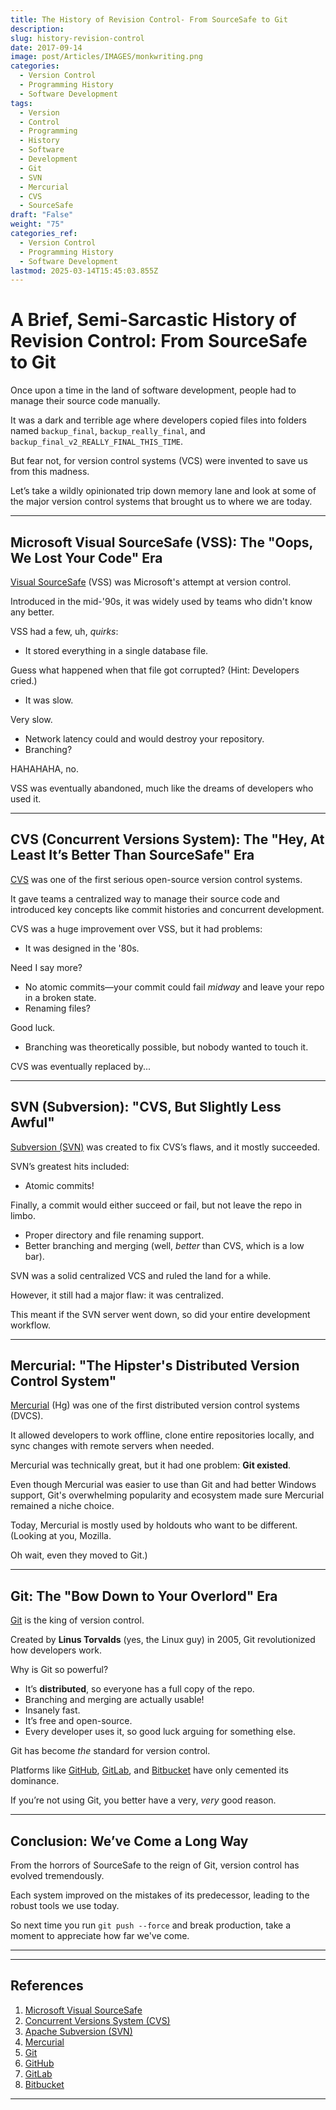 ```yaml
---
title: The History of Revision Control- From SourceSafe to Git
description: 
slug: history-revision-control
date: 2017-09-14
image: post/Articles/IMAGES/monkwriting.png
categories:
  - Version Control
  - Programming History
  - Software Development
tags:
  - Version
  - Control
  - Programming
  - History
  - Software
  - Development
  - Git
  - SVN
  - Mercurial
  - CVS
  - SourceSafe
draft: "False"
weight: "75"
categories_ref:
  - Version Control
  - Programming History
  - Software Development
lastmod: 2025-03-14T15:45:03.855Z
---
```

# A Brief, Semi-Sarcastic History of Revision Control: From SourceSafe to Git

Once upon a time in the land of software development, people had to manage their source code manually.

It was a dark and terrible age where developers copied files into folders named `backup_final`, `backup_really_final`, and `backup_final_v2_REALLY_FINAL_THIS_TIME`.

But fear not, for version control systems (VCS) were invented to save us from this madness.

Let’s take a wildly opinionated trip down memory lane and look at some of the major version control systems that brought us to where we are today.

***

## Microsoft Visual SourceSafe (VSS): The "Oops, We Lost Your Code" Era

[Visual SourceSafe](https://en.wikipedia.org/wiki/Microsoft_Visual_SourceSafe) (VSS) was Microsoft's attempt at version control.

Introduced in the mid-'90s, it was widely used by teams who didn't know any better.

VSS had a few, uh, *quirks*:

* It stored everything in a single database file.

Guess what happened when that file got corrupted? (Hint: Developers cried.)

* It was slow.

Very slow.

* Network latency could and would destroy your repository.
* Branching?

HAHAHAHA, no.

VSS was eventually abandoned, much like the dreams of developers who used it.

***

## CVS (Concurrent Versions System): The "Hey, At Least It’s Better Than SourceSafe" Era

[CVS](https://en.wikipedia.org/wiki/Concurrent_Versions_System) was one of the first serious open-source version control systems.

It gave teams a centralized way to manage their source code and introduced key concepts like commit histories and concurrent development.

CVS was a huge improvement over VSS, but it had problems:

* It was designed in the '80s.

Need I say more?

* No atomic commits—your commit could fail *midway* and leave your repo in a broken state.
* Renaming files?

Good luck.

* Branching was theoretically possible, but nobody wanted to touch it.

CVS was eventually replaced by...

***

## SVN (Subversion): "CVS, But Slightly Less Awful"

[Subversion (SVN)](https://subversion.apache.org/) was created to fix CVS’s flaws, and it mostly succeeded.

SVN’s greatest hits included:

* Atomic commits!

Finally, a commit would either succeed or fail, but not leave the repo in limbo.

* Proper directory and file renaming support.
* Better branching and merging (well, *better* than CVS, which is a low bar).

SVN was a solid centralized VCS and ruled the land for a while.

However, it still had a major flaw: it was centralized.

This meant if the SVN server went down, so did your entire development workflow.

***

## Mercurial: "The Hipster's Distributed Version Control System"

[Mercurial](https://www.mercurial-scm.org/) (Hg) was one of the first distributed version control systems (DVCS).

It allowed developers to work offline, clone entire repositories locally, and sync changes with remote servers when needed.

Mercurial was technically great, but it had one problem: **Git existed**.

Even though Mercurial was easier to use than Git and had better Windows support, Git's overwhelming popularity and ecosystem made sure Mercurial remained a niche choice.

Today, Mercurial is mostly used by holdouts who want to be different. (Looking at you, Mozilla.

Oh wait, even they moved to Git.)

***

## Git: The "Bow Down to Your Overlord" Era

[Git](https://git-scm.com/) is the king of version control.

Created by **Linus Torvalds** (yes, the Linux guy) in 2005, Git revolutionized how developers work.

Why is Git so powerful?

* It’s **distributed**, so everyone has a full copy of the repo.
* Branching and merging are actually usable!
* Insanely fast.
* It’s free and open-source.
* Every developer uses it, so good luck arguing for something else.

Git has become *the* standard for version control.

Platforms like [GitHub](https://github.com/), [GitLab](https://about.gitlab.com/), and [Bitbucket](https://bitbucket.org/) have only cemented its dominance.

If you’re not using Git, you better have a very, *very* good reason.

***

## Conclusion: We’ve Come a Long Way

From the horrors of SourceSafe to the reign of Git, version control has evolved tremendously.

Each system improved on the mistakes of its predecessor, leading to the robust tools we use today.

So next time you run `git push --force` and break production, take a moment to appreciate how far we've come.

***

<!-- 
## Key Ideas

| Concept                     | Summary |
|-----------------------------|---------|
| **SourceSafe (VSS)**        | Microsoft's broken excuse for version control.

RIP. |
| **CVS**                     | Centralized, first step towards proper VCS, but had no atomic commits. |
| **SVN**                     | Fixed CVS issues but was still centralized. |
| **Mercurial**               | Good, but Git won. |
| **Git**                     | The undisputed king of version control. |
-->

***

## References

1. [Microsoft Visual SourceSafe](https://en.wikipedia.org/wiki/Microsoft_Visual_SourceSafe)
2. [Concurrent Versions System (CVS)](https://en.wikipedia.org/wiki/Concurrent_Versions_System)
3. [Apache Subversion (SVN)](https://subversion.apache.org/)
4. [Mercurial](https://www.mercurial-scm.org/)
5. [Git](https://git-scm.com/)
6. [GitHub](https://github.com/)
7. [GitLab](https://about.gitlab.com/)
8. [Bitbucket](https://bitbucket.org/)

***
